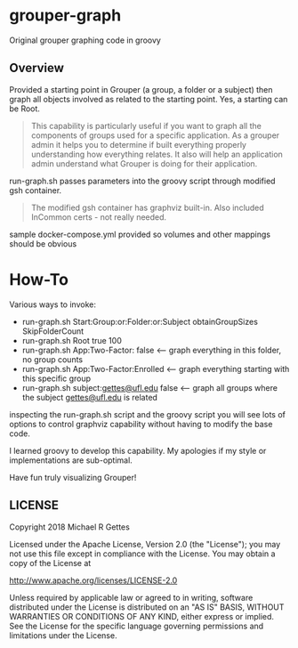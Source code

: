 # grouper-graph

Original grouper graphing code in groovy

## Overview
Provided a starting point in Grouper (a group, a folder or a subject) then graph all
	objects involved as related to the starting point.  Yes, a starting can be Root.
> This capability is particularly useful if you want to graph all the components of groups
	used for a specific application.  As a grouper admin it helps you to determine if
	built everything properly understanding how everything relates.  It also will help
	an application admin understand what Grouper is doing for their application.

run-graph.sh passes parameters into the groovy script through modified gsh container.
> The modified gsh container has graphviz built-in.  Also included InCommon certs - not really needed.

sample docker-compose.yml provided so volumes and other mappings should be obvious

# How-To
Various ways to invoke:

* run-graph.sh Start:Group:or:Folder:or:Subject obtainGroupSizes SkipFolderCount
* run-graph.sh Root true 100
* run-graph.sh App:Two-Factor: false  <-- graph everything in this folder, no group counts
* run-graph.sh App:Two-Factor:Enrolled  <-- graph everything starting with this specific group
* run-graph.sh subject:gettes@ufl.edu false <-- graph all groups where the subject gettes@ufl.edu is related

inspecting the run-graph.sh script and the groovy script you will see lots of options
to control graphviz capability without having to modify the base code.

I learned groovy to develop this capability.  My apologies if my style or implementations are sub-optimal.

Have fun truly visualizing Grouper!

## LICENSE

Copyright 2018 Michael R Gettes

Licensed under the Apache License, Version 2.0 (the "License");
you may not use this file except in compliance with the License.
You may obtain a copy of the License at

  http://www.apache.org/licenses/LICENSE-2.0

Unless required by applicable law or agreed to in writing, software
distributed under the License is distributed on an "AS IS" BASIS,
WITHOUT WARRANTIES OR CONDITIONS OF ANY KIND, either express or implied.
See the License for the specific language governing permissions and
limitations under the License.

